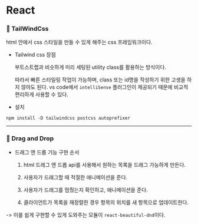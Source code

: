 # React

### 🔹 TailWindCss

html 안에서 css 스타일을 만들 수 있게 해주는 css 프레임워크이다.

- Tailwind css 장점

  부트스트랩과 비슷하게 미리 세팅된 utility class를 활용하는 방식이다.

  따라서 빠른 스타일링 작업이 가능하며, class 또는 id명을 작성하기 위한 고생을 하지 않아도 된다. vs code에서 `intelliSense` 플러그인이 제공되기 때문에 비교적 편리하게 사용할 수 있다.

- 설치

```shell
npm install -D tailwindcss postcss autoprefixer
```

---

### 🔹 Drag and Drop

- 드래그 앤 드롭 기능 구현 순서

  1. html 드래그 앤 드롭 api를 사용해서 원하는 목록을 드래그 가능하게 만든다.

  2. 사용자가 드래그할 때 적절한 애니메이션을 준다.

  3. 사용자가 드래그를 멈췄는지 확인하고, 애니메이션을 준다.

  4. 클라이언트가 목록을 재정렬한 경우 항목의 위치를 새 항목으로 업데이트한다.

-> 이를 쉽게 구현할 수 있게 도와주는 모듈이 `react-beautiful-dnd`이다.
